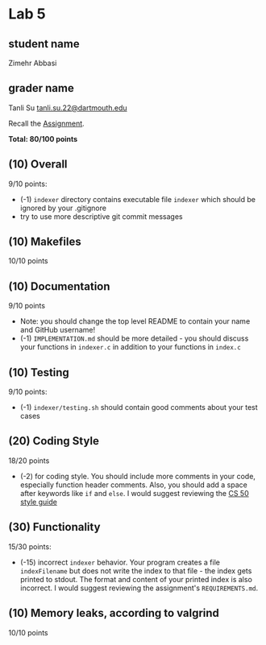 # Lab 5

## student name
Zimehr Abbasi

## grader name
Tanli Su <tanli.su.22@dartmouth.edu>

Recall the [Assignment](https://github.com/cs50spring2021/tse-labs/tree/main/indexer).

**Total: 80/100 points**

## (10) Overall

9/10 points:

* (-1) `indexer` directory contains executable file `indexer` which should be ignored by your .gitignore
* try to use more descriptive git commit messages

## (10) Makefiles

10/10 points

## (10) Documentation

9/10 points

* Note: you should change the top level README to contain your name and GitHub username!
* (-1) `IMPLEMENTATION.md` should be more detailed - you should discuss your functions in `indexer.c` in addition to your functions in `index.c`

## (10) Testing

9/10 points:

* (-1) `indexer/testing.sh` should contain good comments about your test cases

## (20) Coding Style

18/20 points

* (-2) for coding style. You should include more comments in your code, especially function header comments. Also, you should add a space after keywords like `if` and `else`. I would suggest reviewing the [CS 50 style guide](https://www.cs.dartmouth.edu/~cs50/Labs/CodingStyle.html)

## (30) Functionality

15/30 points:

* (-15) incorrect `indexer` behavior. Your program creates a file `indexFilename` but does not write the index to that file - the index gets printed to stdout. The format and content of your printed index is also incorrect. I would suggest reviewing the assignment's `REQUIREMENTS.md`.

## (10) Memory leaks, according to valgrind

10/10 points
